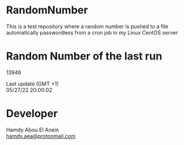 # RandomNumber    
This is a test repository where a random number is pushed to a file automatically passwordless from a cron job in my Linux CentOS server    
# Random Number of the last run   
13946
      
Last update (GMT +1)    
05/27/22 20:00:02
# Developer    
Hamdy Abou El Anein   
hamdy.aea@protonmail.com
